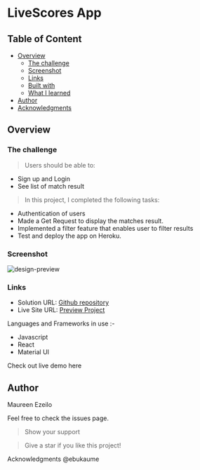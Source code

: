 # LiveScores App

## Table of Content

- [Overview](#overview)
  - [The challenge](#the-challenge)
  - [Screenshot](#screenshot)
  - [Links](#links)
  - [Built with](#built-with)
  - [What I learned](#what-i-learned)
- [Author](#author)
- [Acknowledgments](#acknowledgments)

## Overview

### The challenge

> Users should be able to:
- Sign up and Login
- See list of match result
> In this project, I completed the following tasks:
- Authentication of users
- Made a Get Request to display the matches result.
- Implemented a filter feature that enables user to filter results 
- Test and deploy the app on Heroku.

### Screenshot

![design-preview](./design/)

### Links

- Solution URL: [Github repository](https://github.com/Moween/livescores-app)
- Live Site URL: [Preview Project](https://moween.github.io/livescores-app)


Languages and Frameworks in use :-
- Javascript
- React
- Material UI



Check out live demo here 

## Author
Maureen Ezeilo

Feel free to check the issues page.

> Show your support

> Give a star if you like this project!

Acknowledgments
@ebukaume